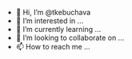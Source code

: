 - 👋 Hi, I’m @tkebuchava
- 👀 I’m interested in ...
- 🌱 I’m currently learning ...
- 💞️ I’m looking to collaborate on ...
- 📫 How to reach me ...

<!---
tkebuchava/tkebuchava is a ✨ special ✨ repository because its `README.md` (this file) appears on your GitHub profile.
You can click the Preview link to take a look at your changes.
--->
